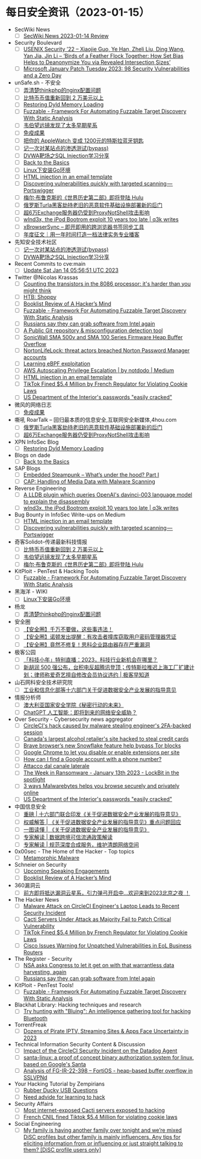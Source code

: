 # 每日安全资讯（2023-01-15）

- SecWiki News
  - [ ] [SecWiki News 2023-01-14 Review](http://www.sec-wiki.com/?2023-01-14)
- Security Boulevard
  - [ ] [USENIX Security ’22 – Xiaojie Guo, Ye Han, Zheli Liu, Ding Wang, Yan Jia, Jin Li – ‘Birds of a Feather Flock Together: How Set Bias Helps to Deanonymize You via Revealed Intersection Sizes’](https://securityboulevard.com/2023/01/usenix-security-22-xiaojie-guo-ye-han-zheli-liu-ding-wang-yan-jia-jin-li-birds-of-a-feather-flock-together-how-set-bias-helps-to-deanonymize-you-via-revealed-intersection-sizes/)
  - [ ] [Microsoft January Patch Tuesday 2023: 98 Security Vulnerabilities and a Zero Day](https://securityboulevard.com/2023/01/microsoft-january-patch-tuesday-2023-98-security-vulnerabilities-and-a-zero-day/)
- unSafe.sh - 不安全
  - [ ] [弄清楚thinkphp的nginx配置问题](https://buaq.net/go-145556.html)
  - [ ] [比特币币值重新回到 2 万美元以上](https://buaq.net/go-145548.html)
  - [ ] [Restoring Dyld Memory Loading](https://buaq.net/go-145537.html)
  - [ ] [Fuzzable - Framework For Automating Fuzzable Target Discovery With Static Analysis](https://buaq.net/go-145538.html)
  - [ ] [韦伯望远镜发现了太多早期星系](https://buaq.net/go-145534.html)
  - [ ] [免疫成果](https://buaq.net/go-145528.html)
  - [ ] [把你的 AppleWatch 变成 1200元的特斯拉蓝牙钥匙](https://buaq.net/go-145520.html)
  - [ ] [记一次对某站点的渗透测试(bypass)](https://buaq.net/go-145532.html)
  - [ ] [DVWA靶场之SQL Injection学习分享](https://buaq.net/go-145533.html)
  - [ ] [Back to the Basics](https://buaq.net/go-145521.html)
  - [ ] [Linux下安装Go环境](https://buaq.net/go-145504.html)
  - [ ] [HTML injection in an email template](https://buaq.net/go-145506.html)
  - [ ] [Discovering vulnerabilities quickly with targeted scanning — Portswigger](https://buaq.net/go-145507.html)
  - [ ] [梅尔·布鲁克斯的《世界历史第二部》即将登陆 Hulu](https://buaq.net/go-145549.html)
  - [ ] [俄罗斯Turla黑客劫持老旧的恶意软件基础设施部署新的后门](https://buaq.net/go-145498.html)
  - [ ] [超6万Exchange服务器仍受到ProxyNotShell攻击影响](https://buaq.net/go-145499.html)
  - [ ] [wInd3x, the iPod Bootrom exploit 10 years too late | q3k writes](https://buaq.net/go-145497.html)
  - [ ] [xBrowserSync – 即开即用的跨浏览器书签同步工具](https://buaq.net/go-145500.html)
  - [ ] [年度征文｜用一年时间打造一档法律实务专业播客](https://buaq.net/go-145503.html)
- 先知安全技术社区
  - [ ] [记一次对某站点的渗透测试(bypass)](https://xz.aliyun.com/t/12041)
  - [ ] [DVWA靶场之SQL Injection学习分享](https://xz.aliyun.com/t/12040)
- Recent Commits to cve:main
  - [ ] [Update Sat Jan 14 05:56:51 UTC 2023](https://github.com/trickest/cve/commit/d3a667431ed98058d9c3ccca7586620ef9d822a8)
- Twitter @Nicolas Krassas
  - [ ] [Counting the transistors in the 8086 processor: it's harder than you might think](https://twitter.com/Dinosn/status/1614331787957735424)
  - [ ] [HTB: Shoppy](https://twitter.com/Dinosn/status/1614327260361768962)
  - [ ] [Booklist Review of A Hacker’s Mind](https://twitter.com/Dinosn/status/1614327192753950721)
  - [ ] [Fuzzable - Framework For Automating Fuzzable Target Discovery With Static Analysis](https://twitter.com/Dinosn/status/1614246643771080707)
  - [ ] [Russians say they can grab software from Intel again](https://twitter.com/Dinosn/status/1614182262953713664)
  - [ ] [A Public Git repository & misconfiguration detection tool](https://twitter.com/Dinosn/status/1614149390096031746)
  - [ ] [SonicWall SMA 500v and SMA 100 Series Firmware Heap Buffer Overflow](https://twitter.com/Dinosn/status/1614149327424786432)
  - [ ] [NortonLifeLock: threat actors breached Norton Password Manager accounts](https://twitter.com/Dinosn/status/1614149216871514112)
  - [ ] [Learning eBPF exploitation](https://twitter.com/Dinosn/status/1614149139033382912)
  - [ ] [AWS Autoscaling Privilege Escalation | by notdodo | Medium](https://twitter.com/Dinosn/status/1614148973748490240)
  - [ ] [HTML injection in an email template](https://twitter.com/Dinosn/status/1614148834677899266)
  - [ ] [TikTok Fined $5.4 Million by French Regulator for Violating Cookie Laws](https://twitter.com/Dinosn/status/1614133111779885056)
  - [ ] [US Department of the Interior's passwords "easily cracked"](https://twitter.com/Dinosn/status/1614132933735899139)
- 微风的网络日志
  - [ ] [免疫成果](http://leybreeze.com/blog/?p=220055)
- 嘶吼 RoarTalk – 回归最本质的信息安全,互联网安全新媒体,4hou.com
  - [ ] [俄罗斯Turla黑客劫持老旧的恶意软件基础设施部署新的后门](https://www.4hou.com/posts/DE4K)
  - [ ] [超6万Exchange服务器仍受到ProxyNotShell攻击影响](https://www.4hou.com/posts/03QL)
- XPN InfoSec Blog
  - [ ] [Restoring Dyld Memory Loading](https://blog.xpnsec.com/restoring-dyld-memory-loading/)
- Blogs on dade
  - [ ] [Back to the Basics](https://0xda.de/blog/2023/01/back-to-the-basics/)
- SAP Blogs
  - [ ] [Embedded Steampunk – What’s under the hood? Part I](https://blogs.sap.com/2023/01/14/embedded-steampunk-whats-under-the-hood-part-i/)
  - [ ] [CAP: Handling of Media Data with Malware Scanning](https://blogs.sap.com/2023/01/14/cap-handling-of-media-data-with-malware-scanning/)
- Reverse Engineering
  - [ ] [A LLDB plugin which queries OpenAI's davinci-003 language model to explain the disassembly](https://www.reddit.com/r/ReverseEngineering/comments/10bxb9s/a_lldb_plugin_which_queries_openais_davinci003/)
  - [ ] [wInd3x, the iPod Bootrom exploit 10 years too late | q3k writes](https://www.reddit.com/r/ReverseEngineering/comments/10bes3r/wind3x_the_ipod_bootrom_exploit_10_years_too_late/)
- Bug Bounty in InfoSec Write-ups on Medium
  - [ ] [HTML injection in an email template](https://infosecwriteups.com/html-injection-in-an-email-template-f1a3fe77012c?source=rss----7b722bfd1b8d--bug_bounty)
  - [ ] [Discovering vulnerabilities quickly with targeted scanning — Portswigger](https://infosecwriteups.com/discovering-vulnerabilities-quickly-with-targeted-scanning-portswigger-b8c102f5c3ba?source=rss----7b722bfd1b8d--bug_bounty)
- 奇客Solidot–传递最新科技情报
  - [ ] [比特币币值重新回到 2 万美元以上](https://www.solidot.org/story?sid=73891)
  - [ ] [韦伯望远镜发现了太多早期星系](https://www.solidot.org/story?sid=73889)
  - [ ] [梅尔·布鲁克斯的《世界历史第二部》即将登陆 Hulu](https://www.solidot.org/story?sid=73888)
- KitPloit - PenTest & Hacking Tools
  - [ ] [Fuzzable - Framework For Automating Fuzzable Target Discovery With Static Analysis](http://www.kitploit.com/2023/01/fuzzable-framework-for-automating.html)
- 黑海洋 - WIKI
  - [ ] [Linux下安装Go环境](https://blog.upx8.com/3178)
- 杨龙
  - [ ] [弄清楚thinkphp的nginx配置问题](https://www.yanglong.pro/%e5%bc%84%e6%b8%85%e6%a5%9athinkphp%e7%9a%84nginx%e9%85%8d%e7%bd%ae%e9%97%ae%e9%a2%98/)
- 安全圈
  - [ ] [【安全圈】千万不要做，这些事违法！](https://mp.weixin.qq.com/s?__biz=MzIzMzE4NDU1OQ==&mid=2652029816&idx=1&sn=daf551b0a80d2e8e781d5f0f7b4f396f&chksm=f36fef38c418662e0547570dbec249b086fbfdbd985f69f8a2b71dc9c3ac93b9de045df54477&scene=58&subscene=0#rd)
  - [ ] [【安全圈】诺顿发出提醒：有攻击者撞库窃取用户密码管理器凭证](https://mp.weixin.qq.com/s?__biz=MzIzMzE4NDU1OQ==&mid=2652029816&idx=2&sn=14c79b8945b708b710c75c80ec23e9b0&chksm=f36fef38c418662e97c10a107d6c342cfbd05c7c7e0a77ebfc3fa94d9f5a961a6454d7c1ffde&scene=58&subscene=0#rd)
  - [ ] [【安全圈】竟然不修复！思科企业路由器存在严重漏洞](https://mp.weixin.qq.com/s?__biz=MzIzMzE4NDU1OQ==&mid=2652029816&idx=3&sn=6c31705746744488dc93dc0ca77b4f21&chksm=f36fef38c418662e935bdf4f7d68927774fe8e0149895e2501bbf81e8c21472f01402cae5d59&scene=58&subscene=0#rd)
- 极客公园
  - [ ] [「科技小年」特别直播：2023，科技行业新机会在哪里？](https://mp.weixin.qq.com/s?__biz=MTMwNDMwODQ0MQ==&mid=2652980625&idx=1&sn=1049d010029f4b7fdc03045bea36717a&chksm=7e5438274923b1317a51f34493daf44e30b52bc146b8e95e427aa9bfabe0ae8d8e90ca3ee8b2&scene=58&subscene=0#rd)
  - [ ] [新胡润 500 强公布，台积电反超腾讯登顶；传特斯拉推迟上海工厂扩建计划；律师称爱奇艺擅自修改会员协议违约 | 极客早知道](https://mp.weixin.qq.com/s?__biz=MTMwNDMwODQ0MQ==&mid=2652980611&idx=1&sn=69f39bd88e5c2dc6ca8cf479a935fb8c&chksm=7e5438354923b1233e0a0c18fe8c282bf4a265c58c417ae2cb89b520f0292cb6d0bc3ce23d90&scene=58&subscene=0#rd)
- 山石网科安全技术研究院
  - [ ] [工业和信息化部等十六部门关于促进数据安全产业发展的指导意见](https://mp.weixin.qq.com/s?__biz=MzUzMDUxNTE1Mw==&mid=2247499517&idx=1&sn=afa351fd762878ab98639be6472452ab&chksm=fa522b43cd25a255f97aaa7e0009b7030fd526cc4e51459c0d448ea6abcb61dcbd2e77cac009&scene=58&subscene=0#rd)
- 情报分析师
  - [ ] [澳大利亚国家安全学院《秘密行动的未来》](https://mp.weixin.qq.com/s?__biz=MzA3Mjc1MTkwOA==&mid=2650522866&idx=1&sn=3093230058c2f01616bc4e1de3766e26&chksm=8716eab9b06163afed7454acc0b5b663e3eee2333113f523c99b5a09882e2f3b7a46a97b826e&scene=58&subscene=0#rd)
  - [ ] [ChatGPT 人工智能：即将到来的网络安全威胁？](https://mp.weixin.qq.com/s?__biz=MzA3Mjc1MTkwOA==&mid=2650522866&idx=2&sn=927a40a24b1f3664b2f0a53b8adb2dc9&chksm=8716eab9b06163af54a86a447a8068680c9cc0bbc861775c225d4a89319c71280ff190938d0d&scene=58&subscene=0#rd)
- Over Security - Cybersecurity news aggregator
  - [ ] [CircleCI's hack caused by malware stealing engineer's 2FA-backed session](https://www.bleepingcomputer.com/news/security/circlecis-hack-caused-by-malware-stealing-engineers-2fa-backed-session/)
  - [ ] [Canada's largest alcohol retailer's site hacked to steal credit cards](https://www.bleepingcomputer.com/news/security/canadas-largest-alcohol-retailers-site-hacked-to-steal-credit-cards/)
  - [ ] [Brave browser’s new Snowflake feature help bypass Tor blocks](https://www.bleepingcomputer.com/news/security/brave-browser-s-new-snowflake-feature-help-bypass-tor-blocks/)
  - [ ] [Google Chrome to let you disable or enable extensions per site](https://www.bleepingcomputer.com/news/google/google-chrome-to-let-you-disable-or-enable-extensions-per-site/)
  - [ ] [How can I find a Google account with a phone number?](https://www.aware-online.com/en/how-can-i-find-a-google-account-by-phone-number/)
  - [ ] [Attacco dal canale laterale](https://hackerjournal.it/11158/attacco-dal-canale-laterale/)
  - [ ] [The Week in Ransomware - January 13th 2023 - LockBit in the spotlight](https://www.bleepingcomputer.com/news/security/the-week-in-ransomware-january-13th-2023-lockbit-in-the-spotlight/)
  - [ ] [3 ways Malwarebytes helps you browse securely and privately online](https://www.malwarebytes.com/blog/personal/2023/01/3-ways-malwarebytes-helps-you-browse-securely-and-privately-online)
  - [ ] [US Department of the Interior's passwords "easily cracked"](https://www.malwarebytes.com/blog/news/2023/01/us-department-of-the-interior-found-wanting-in-password-audit)
- 中国信息安全
  - [ ] [重磅 | 十六部门联合印发《关于促进数据安全产业发展的指导意见》](https://mp.weixin.qq.com/s?__biz=MzA5MzE5MDAzOA==&mid=2664173854&idx=1&sn=188877d776b6982dfe54f3e7dd3e9407&chksm=8b5913e7bc2e9af1f347868f4a4b32ce65901af85a9f43da23f6e2529b7038f2aa991d7596b6&scene=58&subscene=0#rd)
  - [ ] [权威解答 | 《关于促进数据安全产业发展的指导意见》重点问题回应](https://mp.weixin.qq.com/s?__biz=MzA5MzE5MDAzOA==&mid=2664173854&idx=2&sn=cfb9262333cf69649fce128da2c6ad0d&chksm=8b5913e7bc2e9af13f473d15fa2f58710e3325c86374da7186b7b3aa35d250c69deb28ce7c10&scene=58&subscene=0#rd)
  - [ ] [一图读懂 | 《关于促进数据安全产业发展的指导意见》](https://mp.weixin.qq.com/s?__biz=MzA5MzE5MDAzOA==&mid=2664173854&idx=3&sn=f3caec28a8d8c80ac58b5a7aa2c4465d&chksm=8b5913e7bc2e9af1149ca8f03712f0f833fbf619eb38998c484eed389ac217f4d2e1d07914db&scene=58&subscene=0#rd)
  - [ ] [专家解读 | 数据跨境可信流通政策解读](https://mp.weixin.qq.com/s?__biz=MzA5MzE5MDAzOA==&mid=2664173854&idx=4&sn=3ecb2e616e031033a6a4fee8766d6a78&chksm=8b5913e7bc2e9af176486e1584ae5c19dbd13ef64e6fd05ee9c885fcd174838f362a52a9efdf&scene=58&subscene=0#rd)
  - [ ] [专家解读 | 规范深度合成服务，维护清朗网络空间](https://mp.weixin.qq.com/s?__biz=MzA5MzE5MDAzOA==&mid=2664173854&idx=5&sn=1770a01f32196cc93ef6038026403c0a&chksm=8b5913e7bc2e9af104289d043da1ec3b360b30092da461d8a88b7935798989a99d8f03dba414&scene=58&subscene=0#rd)
- 0x00sec - The Home of the Hacker - Top topics
  - [ ] [Metamorphic Malware](https://0x00sec.org/t/metamorphic-malware/32953)
- Schneier on Security
  - [ ] [Upcoming Speaking Engagements](https://www.schneier.com/blog/archives/2023/01/upcoming-speaking-engagements-26.html)
  - [ ] [Booklist Review of A Hacker’s Mind](https://www.schneier.com/blog/archives/2023/01/booklist-review-of-a-hackers-mind.html)
- 360漏洞云
  - [ ] [前方即将抵达漏洞云星系，引力弹弓开启中...欢迎来到2023北京之夜 ！](https://mp.weixin.qq.com/s?__biz=Mzg5MTc5Mzk2OA==&mid=2247497212&idx=1&sn=8ef48006a3978bfda8961f0956f5a45e&chksm=cfc552a3f8b2dbb5f80a50045c0ed26a635f98b6895aa64f5ef0a89cac5a949b6032432608f5&scene=58&subscene=0#rd)
- The Hacker News
  - [ ] [Malware Attack on CircleCI Engineer's Laptop Leads to Recent Security Incident](https://thehackernews.com/2023/01/malware-attack-on-circleci-engineers.html)
  - [ ] [Cacti Servers Under Attack as Majority Fail to Patch Critical Vulnerability](https://thehackernews.com/2023/01/cacti-servers-under-attack-as-majority.html)
  - [ ] [TikTok Fined $5.4 Million by French Regulator for Violating Cookie Laws](https://thehackernews.com/2023/01/tiktok-fined-54-million-by-french.html)
  - [ ] [Cisco Issues Warning for Unpatched Vulnerabilities in EoL Business Routers](https://thehackernews.com/2023/01/cisco-issues-warning-for-unpatched.html)
- The Register - Security
  - [ ] [NSA asks Congress to let it get on with that warrantless data harvesting, again](https://go.theregister.com/feed/www.theregister.com/2023/01/14/in_brief_security/)
  - [ ] [Russians say they can grab software from Intel again](https://go.theregister.com/feed/www.theregister.com/2023/01/14/intel_microsoft_russia/)
- KitPloit - PenTest Tools!
  - [ ] [Fuzzable - Framework For Automating Fuzzable Target Discovery With Static Analysis](http://www.kitploit.com/2023/01/fuzzable-framework-for-automating.html)
- Blackhat Library: Hacking techniques and research
  - [ ] [Try hunting with "Bluing": An intelligence gathering tool for hacking Bluetooth](https://www.reddit.com/r/blackhat/comments/10btlnk/try_hunting_with_bluing_an_intelligence_gathering/)
- TorrentFreak
  - [ ] [Dozens of Pirate IPTV, Streaming Sites & Apps Face Uncertainty in 2023](https://torrentfreak.com/dozens-of-pirate-iptv-streaming-sites-apps-face-uncertain-2023-230114/)
- Technical Information Security Content & Discussion
  - [ ] [Impact of the CircleCI Security Incident on the Datadog Agent](https://www.reddit.com/r/netsec/comments/10bvjm4/impact_of_the_circleci_security_incident_on_the/)
  - [ ] [santa-linux: a proof of concept binary authorization system for linux, based on Google's Santa](https://www.reddit.com/r/netsec/comments/10bt2e1/santalinux_a_proof_of_concept_binary/)
  - [ ] [Analysis of FG-IR-22-398 – FortiOS - heap-based buffer overflow in SSLVPNd](https://www.reddit.com/r/netsec/comments/10bzr8n/analysis_of_fgir22398_fortios_heapbased_buffer/)
- Your Hacking Tutorial by Zempirians
  - [ ] [Rubber Ducky USB Questions](https://www.reddit.com/r/HowToHack/comments/10bb1xv/rubber_ducky_usb_questions/)
  - [ ] [Need advide for learning to hack](https://www.reddit.com/r/HowToHack/comments/10bnoji/need_advide_for_learning_to_hack/)
- Security Affairs
  - [ ] [Most internet-exposed Cacti servers exposed to hacking](https://securityaffairs.com/140797/hacking/cacti-servers-cve-2022-46169-flaw.html)
  - [ ] [French CNIL fined Tiktok $5.4 Million for violating cookie laws](https://securityaffairs.com/140786/digital-id/cnil-fined-tiktok.html)
- Social Engineering
  - [ ] [My family is having another family over tonight and we’re mixed DiSC profiles but other family is mainly influencers. Any tips for eliciting information from or influencing or just straight talking to them? [DiSC profile users only]](https://www.reddit.com/r/SocialEngineering/comments/10c41i4/my_family_is_having_another_family_over_tonight/)
